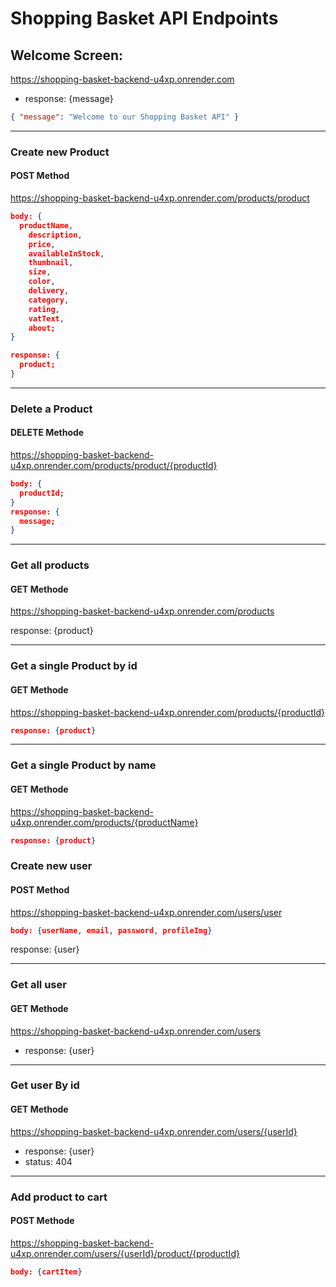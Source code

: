 # Shopping Basket API Endpoints

## Welcome Screen:

https://shopping-basket-backend-u4xp.onrender.com

- response: {message}

```json
{ "message": "Welcome to our Shopping Basket API" }
```

---

### Create new Product

#### POST Method

https://shopping-basket-backend-u4xp.onrender.com/products/product

```json
body: {
  productName,
    description,
    price,
    availableInStock,
    thumbnail,
    size,
    color,
    delivery,
    category,
    rating,
    vatText,
    about;
}

response: {
  product;
}
```

---

### Delete a Product

#### DELETE Methode

https://shopping-basket-backend-u4xp.onrender.com/products/product/{productId}

```json
body: {
  productId;
}
response: {
  message;
}
```

---

### Get all products

#### GET Methode

https://shopping-basket-backend-u4xp.onrender.com/products

response: {product}

---

### Get a single Product by id

#### GET Methode

https://shopping-basket-backend-u4xp.onrender.com/products/{productId}

```json
response: {product}
```

---

### Get a single Product by name

#### GET Methode

https://shopping-basket-backend-u4xp.onrender.com/products/{productName}

```json
response: {product}
```

### Create new user

#### POST Method

https://shopping-basket-backend-u4xp.onrender.com/users/user

```json
body: {userName, email, password, profileImg}
```

response: {user}

---

### Get all user

#### GET Methode

https://shopping-basket-backend-u4xp.onrender.com/users

- response: {user}

---

### Get user By id

#### GET Methode

https://shopping-basket-backend-u4xp.onrender.com/users/{userId}

- response: {user}
- status: 404

---

### Add product to cart

#### POST Methode

https://shopping-basket-backend-u4xp.onrender.com/users/{userId}/product/{productId}

```json
body: {cartItem}
```
